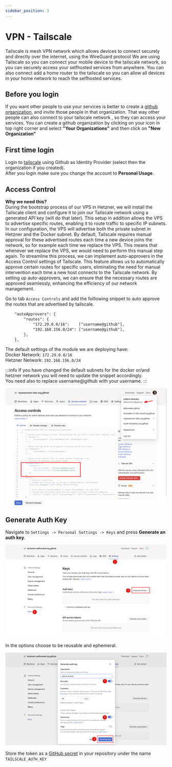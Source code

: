 ```yaml
---
sidebar_position: 3
---
```


# VPN - Tailscale

Tailscale is mesh VPN network which allows devices to connect securely and directly over the internet, using the WireGuard protocol
We are using Tailscale so you can connect your mobile device to the tailscale network, so you can securely access your selfhosted services from anywhere.
You can also connect add a home router to the tailscale so you can allow all devices in your home network to reach the selfhosted services.

## Before you login

If you want other people to use your services is better to create a [github organization](https://docs.github.com/en/organizations/collaborating-with-groups-in-organizations/creating-a-new-organization-from-scratch), and invite those people in that organization.
That way other people can also connect to your tailscale network , so they can access your services.
You can create a github organization by clicking on your icon in top right corner and select **"Your Organizations"**  and then click on **"New Organization"**

## First time login
Login to [tailscale](https://login.tailscale.com/) using Github as Identity Provider (select then the organization if you created).   
After you login make sure you change the account to **Personal Usage**.


## Access Control

**Why we need this?**  
During the bootstrap process of our VPS in Hetzner, we will install the Tailscale client and configure it to join our Tailscale network using a generated API key (will do that later). This setup in addition allows the VPS to advertise specific routes, enabling it to route traffic to specific IP subnets.  
In our configuration, the VPS will advertise both the private subnet in Hetzner and the Docker subnet. By default, Tailscale requires manual approval for these advertised routes each time a new device joins the network, so for example each time we replace the VPS. This means that whenever we replace the VPS, we would need to perform this manual step again.
To streamline this process, we can implement auto-approvers in the Access Control settings of Tailscale. This feature allows us to automatically approve certain routes for specific users, eliminating the need for manual intervention each time a new host connects to the Tailscale network. By setting up auto-approvers, we can ensure that the necessary routes are approved seamlessly, enhancing the efficiency of our network management.


Go to tab `Access Controls` and add the folllowing snippet to auto approve the routes that are advertised by tailscale.

```
	"autoApprovers": {
		"routes": {
			"172.29.0.0/16":    ["username@github"],
			"192.168.156.0/24": ["username@github"],
		},
	},
```

The default settings of the module we are deploying have:  
Docker Network: `172.29.0.0/16`  
Hetzner Network: `192.168.156.0/24`  

:::info
If you have changed the default subnets for the docker or/and hetzner network you will need to update the snippet accordingly.  
You need also to replace username@github with your username.
:::

![](../../static/img/tailscale-acl.png)

## Generate Auth Key
Navigate to `Settings -> Personal Settings -> Keys` and press **Generate an auth key**.  

![](../../static/img/tailscale-auth-key.png)

In the options choose to be reusable and ephemeral.

![](../../static/img/tailscale-auth-key-2.png)

Store the token as a [GitHub secret](Github#github-secret) in your repository under the name `TAILSCALE_AUTH_KEY`

